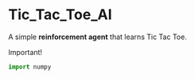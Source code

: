 # Tic_Tac_Toe_AI

A simple **reinforcement agent** that learns Tic Tac Toe.
    
Important!

```python
import numpy
```
